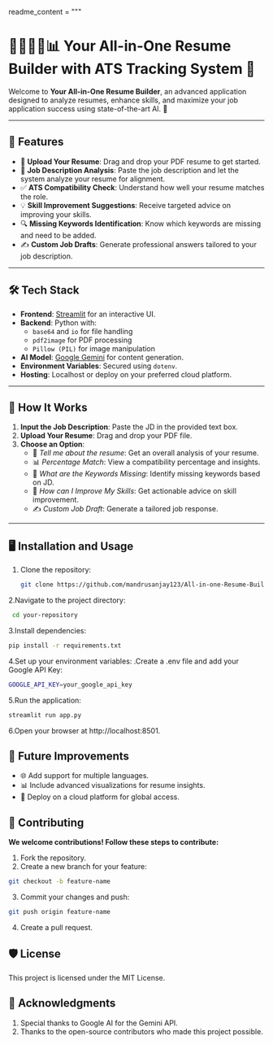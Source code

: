 readme_content = """
# 👨🏻‍💻📝📊 **Your All-in-One Resume Builder with ATS Tracking System** 🚀  

Welcome to **Your All-in-One Resume Builder**, an advanced application designed to analyze resumes, enhance skills, and maximize your job application success using state-of-the-art AI. 🌟

---

## 🌟 **Features**
- 📄 **Upload Your Resume**: Drag and drop your PDF resume to get started.
- 🧠 **Job Description Analysis**: Paste the job description and let the system analyze your resume for alignment.
- ✅ **ATS Compatibility Check**: Understand how well your resume matches the role.
- 💡 **Skill Improvement Suggestions**: Receive targeted advice on improving your skills.
- 🔍 **Missing Keywords Identification**: Know which keywords are missing and need to be added.
- ✍️ **Custom Job Drafts**: Generate professional answers tailored to your job description.

---

## 🛠️ **Tech Stack**
- **Frontend**: [Streamlit](https://streamlit.io/) for an interactive UI.
- **Backend**: Python with:
  - `base64` and `io` for file handling
  - `pdf2image` for PDF processing
  - `Pillow (PIL)` for image manipulation
- **AI Model**: [Google Gemini](https://ai.google) for content generation.
- **Environment Variables**: Secured using `dotenv`.
- **Hosting**: Localhost or deploy on your preferred cloud platform.

---

## 🚀 **How It Works**
1. **Input the Job Description**: Paste the JD in the provided text box.
2. **Upload Your Resume**: Drag and drop your PDF file.
3. **Choose an Option**:
   - 📝 *Tell me about the resume*: Get an overall analysis of your resume.
   - 📊 *Percentage Match*: View a compatibility percentage and insights.
   - 🔑 *What are the Keywords Missing*: Identify missing keywords based on JD.
   - 🚀 *How can I Improve My Skills*: Get actionable advice on skill improvement.
   - ✍️ *Custom Job Draft*: Generate a tailored job response.

---

## 🖥️ **Installation and Usage**
1. Clone the repository:
   ```bash
   git clone https://github.com/mandrusanjay123/All-in-one-Resume-Builder-with-ATS-TRACKING-System.git
   ```
2.Navigate to the project directory:
  ```bash
   cd your-repository
```
3.Install dependencies:
   ```bash
  pip install -r requirements.txt
```
4.Set up your environment variables:
.Create a .env file and add your Google API Key:
   ```bash
  GOOGLE_API_KEY=your_google_api_key
```
5.Run the application:
   ```bash
  streamlit run app.py
```
6.Open your browser at http://localhost:8501.


## 🎯 **Future Improvements**
   - 🌐 Add support for multiple languages.
   - 📊 Include advanced visualizations for resume insights.
   - 🚀 Deploy on a cloud platform for global access.
  
## 🤝 **Contributing**
**We welcome contributions! Follow these steps to contribute:**
1. Fork the repository.
2. Create a new branch for your feature:
```bash
git checkout -b feature-name
```
3. Commit your changes and push:
```bash
git push origin feature-name
```
4. Create a pull request.

## 🛡️ **License**
This project is licensed under the MIT License.

## 🙌 Acknowledgments
1. Special thanks to Google AI for the Gemini API.
2. Thanks to the open-source contributors who made this project possible.


